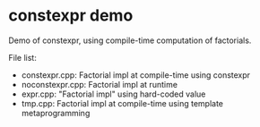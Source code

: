 # constexpr demo 
Demo of constexpr, using compile-time computation of factorials.

File list:
- constexpr.cpp: Factorial impl at compile-time using constexpr
- noconstexpr.cpp: Factorial impl at runtime 
- expr.cpp: "Factorial impl" using hard-coded value 
- tmp.cpp: Factorial impl at compile-time using template metaprogramming 
